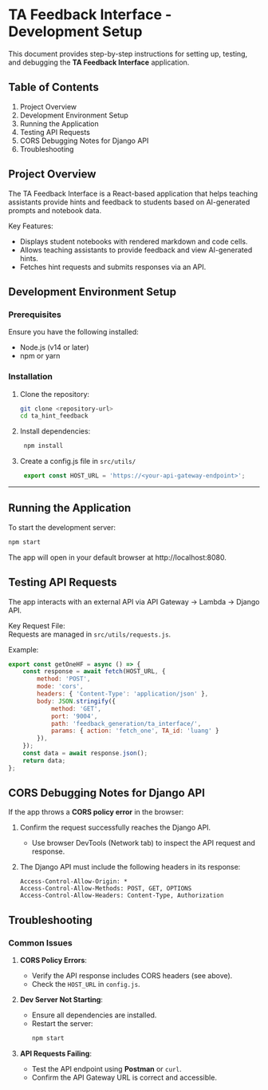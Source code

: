 # TA Feedback Interface - Development Setup

This document provides step-by-step instructions for setting up, testing, and debugging the **TA Feedback Interface** application.

## Table of Contents  
1. Project Overview  
2. Development Environment Setup  
3. Running the Application  
4. Testing API Requests  
5. CORS Debugging Notes for Django API  
6. Troubleshooting  


## Project Overview

The TA Feedback Interface is a React-based application that helps teaching assistants provide hints and feedback to students based on AI-generated prompts and notebook data.

Key Features:  
- Displays student notebooks with rendered markdown and code cells.  
- Allows teaching assistants to provide feedback and view AI-generated hints.  
- Fetches hint requests and submits responses via an API.


## Development Environment Setup

### Prerequisites  
Ensure you have the following installed:  
- Node.js (v14 or later)  
- npm or yarn  

### Installation  
1. Clone the repository:  
   ```bash
   git clone <repository-url>
   cd ta_hint_feedback
   ```

2. Install dependencies:
   ```bash
    npm install
   ```

3. Create a config.js file in `src/utils/`
   ```js
    export const HOST_URL = 'https://<your-api-gateway-endpoint>';
   ```


---
## Running the Application

To start the development server:

```bash
npm start
```

The app will open in your default browser at http://localhost:8080.

## Testing API Requests  

The app interacts with an external API via API Gateway → Lambda → Django API.  

Key Request File:  
Requests are managed in `src/utils/requests.js`.  

Example:  
```javascript
export const getOneHF = async () => {  
    const response = await fetch(HOST_URL, {  
        method: 'POST',  
        mode: 'cors',  
        headers: { 'Content-Type': 'application/json' },  
        body: JSON.stringify({  
            method: 'GET',  
            port: '9004',  
            path: 'feedback_generation/ta_interface/',  
            params: { action: 'fetch_one', TA_id: 'luang' }  
        }),  
    });  
    const data = await response.json();  
    return data;  
};  
```
   

## CORS Debugging Notes for Django API  

If the app throws a **CORS policy error** in the browser:  

1. Confirm the request successfully reaches the Django API.  
   - Use browser DevTools (Network tab) to inspect the API request and response.  

2. The Django API must include the following headers in its response:  
   ```http
   Access-Control-Allow-Origin: *
   Access-Control-Allow-Methods: POST, GET, OPTIONS
   Access-Control-Allow-Headers: Content-Type, Authorization
   ```

## Troubleshooting  

### Common Issues  

1. **CORS Policy Errors**:  
   - Verify the API response includes CORS headers (see above).  
   - Check the `HOST_URL` in `config.js`.  

2. **Dev Server Not Starting**:  
   - Ensure all dependencies are installed.  
   - Restart the server:  
     ```bash
     npm start
     ```

3. **API Requests Failing**:  
   - Test the API endpoint using **Postman** or `curl`.  
   - Confirm the API Gateway URL is correct and accessible.
